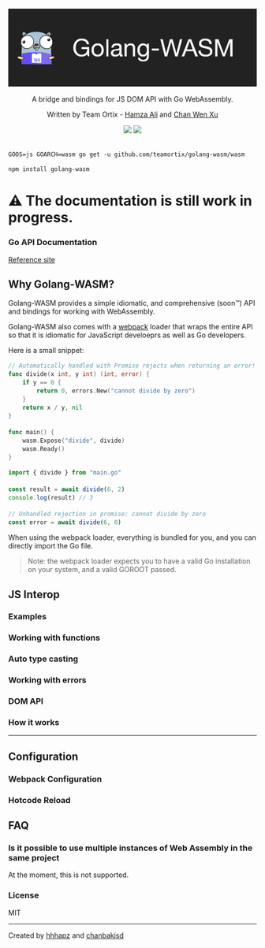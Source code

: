 <p align="center">
    <a href="https://github.com/teamortix/golang-wasm">
        <img src="./banner.png">
    </a>
</p>
<p align="center">A bridge and bindings for JS DOM API with Go WebAssembly.</p>
<p align="center">Written by Team Ortix - <a href="https://github.com/hhhapz">Hamza Ali</a> and <a href="https://github.com/chanbakjsd/">Chan Wen Xu</a></p>
<p align="center">
    <img src="https://godoc.org/github.com/teamortix/golang-wasm/wasm?status.svg">
    <img src="https://goreportcard.com/badge/github.com/teamortix/golang-wasm/wasm">
    <br>
    <br>
</p>

```
GOOS=js GOARCH=wasm go get -u github.com/teamortix/golang-wasm/wasm
```
```bash
npm install golang-wasm
```

# ⚠️ The documentation is still work in progress.

### Go API Documentation

[Reference site](https://pkg.go.dev/github.com/teamortix/golang-wasm)


## Why Golang-WASM?

Golang-WASM provides a simple idiomatic, and comprehensive (soon™️) API and bindings for working with WebAssembly.

Golang-WASM also comes with a [webpack](https://npmjs.com/golang-wasm) loader that wraps the entire API so that it is idiomatic for JavaScript develoeprs as well as Go developers.

Here is a small snippet:
```go
// Automatically handled with Promise rejects when returning an error!
func divide(x int, y int) (int, error) {
    if y == 0 {
        return 0, errors.New("cannot divide by zero")
    }
    return x / y, nil
}

func main() {
    wasm.Expose("divide", divide)
    wasm.Ready()
}
```
```js
import { divide } from "main.go"

const result = await divide(6, 2)
console.log(result) // 3

// Unhandled rejection in promise: cannot divide by zero
const error = await divide(6, 0) 
```

When using the webpack loader, everything is bundled for you, and you can directly import the Go file.

> Note: the webpack loader expects you to have a valid Go installation on your system, and a valid GOROOT passed.

## JS Interop

### Examples



### Working with functions

### Auto type casting

### Working with errors

### DOM API

### How it works

---

## Configuration

### Webpack Configuration

### Hotcode Reload

## FAQ

### Is it possible to use multiple instances of Web Assembly in the same project

At the moment, this is not supported.

### License

MIT

---
Created by [hhhapz](https://github.com/hhhapz) and [chanbakjsd](https://github.com/chanbakjsd)